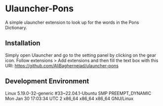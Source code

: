 # Ulauncher-Pons

A simple ulauncher extension to look up for the words in the Pons Dictionary.

## Installation

Simply open Ulauncher and go to the setting panel by clicking on the gear icon.
Follow extensions > Add extensions and then fill the text box with this URl:
<https://github.com/AliBaghernejad/ulauncher-pons>

## Development Environment

Linux 5.19.0-32-generic #33~22.04.1-Ubuntu SMP PREEMPT_DYNAMIC Mon Jan 30 17:03:34 UTC 2 x86_64 x86_64 x86_64 GNU/Linux
